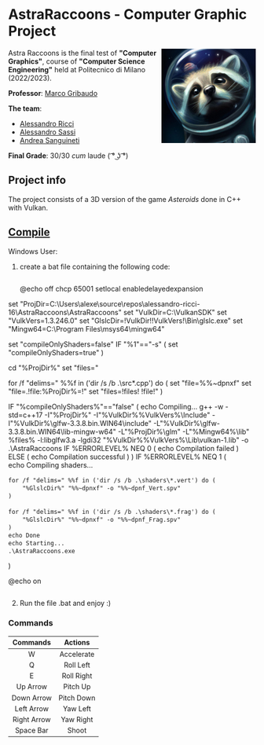 # AstraRaccoons - Computer Graphic Project

<img src="textures/icon.png" width=192px height=192px align="right"  alt="AstraRaccoons Logo"/>

Astra Raccoons is the final test of **"Computer Graphics"**, course of **"Computer Science Engineering"** 
held at Politecnico di Milano (2022/2023). <br />

**Professor**: [Marco Gribaudo](http://gribaudo.faculty.polimi.it/)

**The team**: 
- [Alessandro Ricci](https://github.com/alessandro-ricci-16)
- [Alessandro Sassi](https://github.com/AleSassi)
- [Andrea Sanguineti](https://github.com/AndreaNeti)

**Final Grade**: 30/30 *cum* laude ( ͡° ͜ʖ ͡°)

## Project info
The project consists of a 3D version of the game *Asteroids* done in C++ with Vulkan.

## [Compile](https://media.licdn.com/dms/image/C4E03AQFkRf6_tRxaIg/profile-displayphoto-shrink_800_800/0/1517599267364?e=1713398400&v=beta&t=dL4Ahw6dhMU5JU5sY-gVuBVWVUrgJQGw932EW2Y6D2w)

Windows User:

1. create a bat file containing the following code:

   ```
   ```
    @echo off
chcp 65001
setlocal enabledelayedexpansion

set "ProjDir=C:\Users\alexe\source\repos\alessandro-ricci-16\AstraRaccoons\AstraRaccoons"
set "VulkDir=C:\VulkanSDK"
set "VulkVers=1.3.246.0"
set "GlslcDir=!VulkDir!\!VulkVers!\Bin\glslc.exe"
set "Mingw64=C:\Program Files\msys64\mingw64"

set "compileOnlyShaders=false"
IF "%1"=="-s" (
    set "compileOnlyShaders=true"
)

cd "%ProjDir%"
set "files="

for /f "delims=" %%f in ('dir /s /b .\src\*.cpp') do (
    set "file=%%~dpnxf"
    set "file=.!file:%ProjDir%=!"
    set "files=!files! !file!"
)

IF "%compileOnlyShaders%"=="false" (
	echo Compiling...
	g++ -w -std=c++17 -I"%ProjDir%" -I"%VulkDir%\%VulkVers%\Include" -I"%VulkDir%\glfw-3.3.8.bin.WIN64\include" -L"%VulkDir%\glfw-3.3.8.bin.WIN64\lib-mingw-w64" -L"%ProjDir%\glm" -L"%Mingw64%\lib" %files% -l:libglfw3.a -lgdi32 "%VulkDir%\%VulkVers%\Lib\vulkan-1.lib" -o .\AstraRaccoons
	IF %ERRORLEVEL% NEQ 0 (
		echo Compilation failed
	) ELSE (
		echo Compilation successful
	)
)
IF %ERRORLEVEL% NEQ 1 (    
    echo Compiling shaders...

    for /f "delims=" %%f in ('dir /s /b .\shaders\*.vert') do (
        "%GlslcDir%" "%%~dpnxf" -o "%%~dpnf_Vert.spv"
    )

    for /f "delims=" %%f in ('dir /s /b .\shaders\*.frag') do (
        "%GlslcDir%" "%%~dpnxf" -o "%%~dpnf_Frag.spv"
    )
    echo Done
    echo Starting...
    .\AstraRaccoons.exe
)

@echo on
```
```

2. Run the file .bat and enjoy :)

### Commands

|   Commands    |   Actions    |
|:-------------:|:------------:|
|       W       |  Accelerate  |
|       Q       |   Roll Left  |
|       E       |  Roll Right  |
|    Up Arrow   |   Pitch Up   |
|   Down Arrow  |  Pitch Down  |
|   Left Arrow  |   Yaw Left   |
|  Right Arrow  |   Yaw Right  |
|   Space Bar   |    Shoot     |






